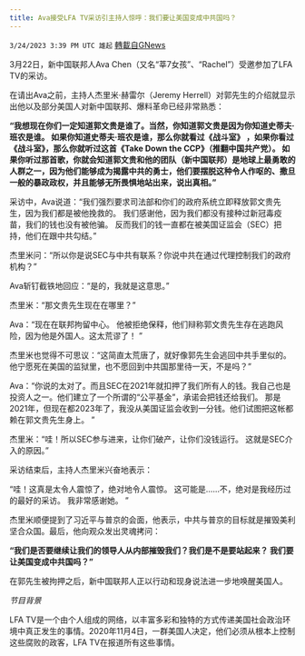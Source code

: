 ```yaml
---
title: Ava接受LFA TV采访引主持人惊呼：我们要让美国变成中共国吗？
---
```

`3/24/2023 3:39 PM UTC 雄起` [轉載自GNews](https://gnews.org/articles/1043087)

3月22日，新中国联邦人Ava Chen（又名“莘7女孩”、“Rachel”）受邀参加了LFA TV的采访。

在请出Ava之前，主持人杰里米·赫雷尔（Jeremy Herrell）对郭先生的介绍就显示出他以及部分美国人对新中国联邦、爆料革命已经非常熟悉：

**“我想现在你们一定知道郭文贵是谁了。当然，你知道郭文贵是因为你知道史蒂夫·班农是谁。 如果你知道史蒂夫·班农是谁，那么你就看过《战斗室》 ，如果你看过《战斗室》，那么你就听过这首《Take Down the CCP》（推翻中国共产党）。 如果你听过那首歌，你就会知道郭文贵和他的团队（新中国联邦）是地球上最勇敢的人群之一，因为他们能够成为揭露中共的勇士，他们要摆脱这种令人作呕的、撒旦一般的暴政政权，并且能够无所畏惧地站出来，说出真相。”**

采访中，Ava说道：“我们强烈要求司法部和你们的政府系统立即释放郭文贵先生，因为我们都是被他挽救的。 我们感谢他，因为我们都没有接种过新冠毒疫苗，我们的钱也没有被他骗。 反而我们的钱一直都在被美国证监会（SEC）把持，他们在跟中共勾结。” 

杰里米问：“所以你是说SEC与中共有联系？你说中共在通过代理控制我们的政府机构？”

Ava斩钉截铁地回应：“是的，我就是这意思。”

杰里米：“那文贵先生现在在哪里？”

Ava：“现在在联邦拘留中心。 他被拒绝保释，他们辩称郭文贵先生存在逃跑风险，因为他是外国人。这太荒谬了！ ”

杰里米也觉得不可思议：“这简直太荒唐了，就好像郭先生会逃回中共手里似的。 他宁愿死在美国的监狱里，也不愿回到中共国那里待一天，不是吗？”

Ava：“你说的太对了。而且SEC在2021年就扣押了我们所有人的钱。我自己也是投资人之一。他们建立了一个所谓的“公平基金”，承诺会把钱还给我们。 那是2021年，但现在都2023年了，我没从美国证监会收到一分钱。他们试图把这帐都赖在郭文贵先生身上。 ”

杰里米：“哇！所以SEC参与进来，让你们破产，让你们没钱运行。 这就是SEC介入的原因。”

采访结束后，主持人杰里米兴奋地表示：

“哇！这真是太令人震惊了，绝对地令人震惊。 这可能是…...不，绝对是我经历过的最好的采访。 我非常感谢她。 ”

杰里米顺便提到了习近平与普京的会面，他表示，中共与普京的目标就是摧毁美利坚合众国。最后，他向观众发出灵魂拷问：

**“我们是否要继续让我们的领导人从内部摧毁我们？我们是不是要站起来？ 我们要让美国变成中共国吗？”**

在郭先生被拘押之后，新中国联邦人正以行动和现身说法进一步地唤醒美国人。

*节目背景*

LFA TV是一个由个人组成的网络，以丰富多彩和独特的方式传递美国社会政治环境中真正发生的事情。2020年11月4日，一群美国人决定，他们必须从根本上控制这些腐败的政客，LFA TV在报道所有这些事情。
